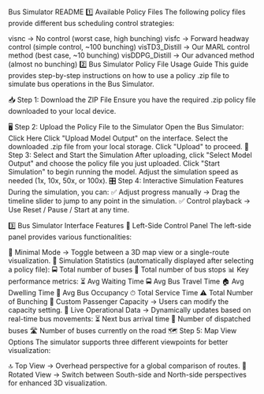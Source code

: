 Bus Simulator README
1️⃣ Available Policy Files
The following policy files provide different bus scheduling control strategies:

visnc → No control (worst case, high bunching)
visfc → Forward headway control (simple control, ~100 bunching)
visTD3_Distill → Our MARL control method (best case, ~10 bunching)
visDDPG_Distill → Our advanced method (almost no bunching)
2️⃣ Bus Simulator Policy File Usage Guide
This guide provides step-by-step instructions on how to use a policy .zip file to simulate bus operations in the Bus Simulator.

📥 Step 1: Download the ZIP File
Ensure you have the required .zip policy file downloaded to your local device.

🖥 Step 2: Upload the Policy File to the Simulator
Open the Bus Simulator: Click Here
Click "Upload Model Output" on the interface.
Select the downloaded .zip file from your local storage.
Click "Upload" to proceed.
📂 Step 3: Select and Start the Simulation
After uploading, click "Select Model Output" and choose the policy file you just uploaded.
Click "Start Simulation" to begin running the model.
Adjust the simulation speed as needed (1x, 10x, 50x, or 100x).
🎛 Step 4: Interactive Simulation Features
During the simulation, you can:
✅ Adjust progress manually → Drag the timeline slider to jump to any point in the simulation.
✅ Control playback → Use Reset / Pause / Start at any time.

3️⃣ Bus Simulator Interface Features
📌 Left-Side Control Panel
The left-side panel provides various functionalities:

🔹 Minimal Mode → Toggle between a 3D map view or a single-route visualization.
🔹 Simulation Statistics (automatically displayed after selecting a policy file):
🚍 Total number of buses
🚏 Total number of bus stops
📊 Key performance metrics:
⏳ Avg Waiting Time
🚍 Avg Bus Travel Time
🏠 Avg Dwelling Time
🚌 Avg Bus Occupancy
⏱ Total Service Time
⚠ Total Number of Bunching
🔹 Custom Passenger Capacity → Users can modify the capacity setting.
🔹 Live Operational Data → Dynamically updates based on real-time bus movements:
⏳ Next bus arrival time
🚌 Number of dispatched buses
🛣 Number of buses currently on the road
🗺 Step 5: Map View Options
The simulator supports three different viewpoints for better visualization:

🔝 Top View → Overhead perspective for a global comparison of routes.
🔄 Rotated View → Switch between South-side and North-side perspectives for enhanced 3D visualization.
